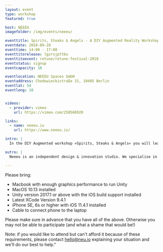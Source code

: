 ```yaml
---
layout: event
type: workshop
featured: true

host: NEEEU
imagefolder: /img/events/neeeu/

eventtitle: Spirits, Steaks & Angels - A DIY Augmented Reality Workshop
eventdate: 2018-09-28
eventtime: 14:00 - 17:00
eventtitorelease: lgzrxjpttbu
eventtitoevent: retune/retune-festival-2018
eventstatus: signup
eventcapacity: 10

eventlocation: NEEEU Spaces GmbH
eventaddress: Chodowieckistraße 31, 10405 Berlin
eventlat: 54
eventlong: 10


videos:
  - provider: vimeo
    url: https://vimeo.com/258568920

links:
  - name: neeeu.io
    url: https://www.neeeu.io/

intro: |
  In the DIY Augmented workshop »Spirits, Steaks & Angels« you will learn how to augment physical artworks with virtual content. Using some flea market paintings as markers, the workshop attendees will learn the basics of AR in Unity, how to place virtual overlays on top of real objects and how to build interactive mobile AR experiences.

outro: |
  Neeeu is an independent design & innovation studio. We specialise in the creation of unique spatial experiences. Join us where digital & physical realities meet.

---
```


Please bring:

- Macbook with enough graphics performance to run Unity
- MacOS 10.13 installed
- Unity version 2017.1 or above with the iOS build support installed
- Latest XCode Version 9.4.1
- iPhone SE, 6s or higher with iOS 11.4.1 installed
- Cable to connect phone to the laptop

Please make sure in advance that you have all of the above. Otherwise you may not be able to participate (and what a shame that would be!)

Note: if you would like to attend but can't afford it because of these requirements, please contact hello@neu.io explaining your situation and we'll do our best to help."
